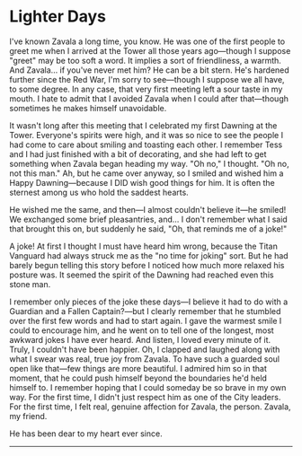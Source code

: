
# Lighter Days

I've known Zavala a long time, you know. He was one of the first people to greet me when I arrived at the Tower all those years ago—though I suppose "greet" may be too soft a word. It implies a sort of friendliness, a warmth. And Zavala… if you've never met him? He can be a bit stern. He's hardened further since the Red War, I'm sorry to see—though I suppose we all have, to some degree. In any case, that very first meeting left a sour taste in my mouth. I hate to admit that I avoided Zavala when I could after that—though sometimes he makes himself unavoidable.

It wasn't long after this meeting that I celebrated my first Dawning at the Tower. Everyone's spirits were high, and it was so nice to see the people I had come to care about smiling and toasting each other. I remember Tess and I had just finished with a bit of decorating, and she had left to get something when Zavala began heading my way. "Oh no," I thought. "Oh no, not this man." Ah, but he came over anyway, so I smiled and wished him a Happy Dawning—because I DID wish good things for him. It is often the sternest among us who hold the saddest hearts.

He wished me the same, and then—I almost couldn't believe it—he smiled! We exchanged some brief pleasantries, and… I don't remember what I said that brought this on, but suddenly he said, "Oh, that reminds me of a joke!"

A joke! At first I thought I must have heard him wrong, because the Titan Vanguard had always struck me as the "no time for joking" sort. But he had barely begun telling this story before I noticed how much more relaxed his posture was. It seemed the spirit of the Dawning had reached even this stone man.

I remember only pieces of the joke these days—I believe it had to do with a Guardian and a Fallen Captain?—but I clearly remember that he stumbled over the first few words and had to start again. I gave the warmest smile I could to encourage him, and he went on to tell one of the longest, most awkward jokes I have ever heard. And listen, I loved every minute of it. Truly, I couldn't have been happier. Oh, I clapped and laughed along with what I swear was real, true joy from Zavala. To have such a guarded soul open like that—few things are more beautiful. I admired him so in that moment, that he could push himself beyond the boundaries he'd held himself to. I remember hoping that I could someday be so brave in my own way. For the first time, I didn't just respect him as one of the City leaders. For the first time, I felt real, genuine affection for Zavala, the person. Zavala, my friend.

He has been dear to my heart ever since.

---
